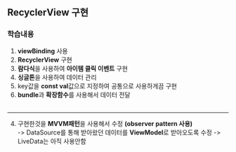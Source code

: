 ## RecyclerView 구현
### 학습내용
1. **viewBinding** 사용
2. **RecyclerView** 구현
3. **람다식**을 사용하여 **아이템 클릭 이벤트** 구현
4. **싱글톤**을 사용하여 데이터 관리
5. key값을 **const val**값으로 지정하여 공통으로 사용하게끔 구현
6. **bundle**과 **확장함수**를 사용해서 데이터 전달</br></br>
---
4. 구현한것을 **MVVM패턴**을 사용해서 수정 **(observer pattern 사용)**</br>
   -> DataSource를 통해 받아왔던 데이터를 **ViewModel**로 받아오도록 수정
   -> LiveData는 아직 사용안함
